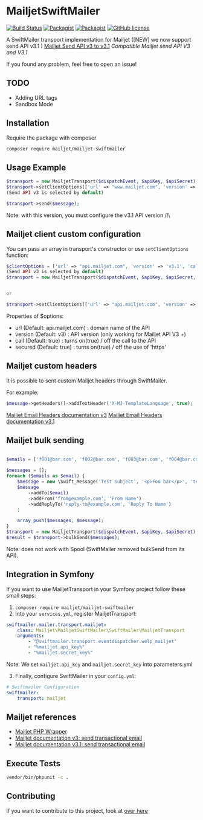 # MailjetSwiftMailer

[![Build Status](https://travis-ci.org/mailjet/MailjetSwiftMailer.svg?branch=master)](https://travis-ci.org/mailjet/MailjetSwiftMailer)
[![Packagist](https://img.shields.io/packagist/v/mailjet/mailjet-swiftmailer.svg)](https://packagist.org/packages/mailjet/mailjet-swiftmailer)
[![Packagist](https://img.shields.io/packagist/dt/mailjet/mailjet-swiftmailer.svg)](https://packagist.org/packages/mailjet/mailjet-swiftmailer)
[![GitHub license](https://img.shields.io/badge/license-MIT-blue.svg)](https://github.com/mailjet/MailjetSwiftMailer/blob/master/LICENSE.md)

A SwiftMailer transport implementation for Mailjet
([NEW] we now support send API v3.1 )
[Mailjet Send API v3 to v3.1](https://dev.mailjet.com/beta/#send-api-v3-to-v3-1)
*Compatible Mailjet send API V3 and V3.1*

If you found any problem, feel free to open an issue!

## TODO

* Adding URL tags
* Sandbox Mode

## Installation

Require the package with composer

```bash
composer require mailjet/mailjet-swiftmailer
```

## Usage Example

```php
$transport = new MailjetTransport($dispatchEvent, $apiKey, $apiSecret);
$transport->setClientOptions(['url' => "www.mailjet.com", 'version' => 'v3.1', 'call' => true]); // optional
(Send API v3 is selected by default)

$transport->send($message);
```

Note: with this version, you must configure the v3.1 API version /!\

## Mailjet client custom configuration

You can pass an array in transport's constructor or use `setClientOptions` function:

```php
$clientOptions = ['url' => "api.mailjet.com", 'version' => 'v3.1', 'call' => false];
(Send API v3 is selected by default)
$transport = new MailjetTransport($dispatchEvent, $apiKey, $apiSecret, $clientOptions);


or

$transport->setClientOptions(['url' => "api.mailjet.com", 'version' => 'v3.1', 'call' => true]);
```

Properties of $options:

* url (Default: api.mailjet.com) : domain name of the API
* version (Default: v3) : API version (only working for Mailjet API V3 +)
* call (Default: true) : turns on(true) / off the call to the API
* secured (Default: true) : turns on(true) / off the use of 'https'

## Mailjet custom headers

It is possible to sent custom Mailjet headers through SwiftMailer. 

For example:

```php
$message->getHeaders()->addTextHeader('X-MJ-TemplateLanguage', true);
```

[Mailjet Email Headers documentation v3](https://dev.mailjet.com/guides/#send-api-json-properties)
[Mailjet Email Headers documentation v3.1](https://dev.mailjet.com/guides/#adding-email-headers)

## Mailjet bulk sending

```php

$emails = ['f001@bar.com', 'f002@bar.com', 'f003@bar.com', 'f004@bar.com', 'f005@bar.com', 'f006@bar.com', ...]

$messages = [];
foreach ($emails as $email) {
    $message = new \Swift_Message('Test Subject', '<p>Foo bar</p>', 'text/html');
    $message
        ->addTo($email)
        ->addFrom('from@example.com', 'From Name')
        ->addReplyTo('reply-to@example.com', 'Reply To Name')
    ;

    array_push($messages, $message);
}
$transport = new MailjetTransport($dispatchEvent, $apiKey, $apiSecret);
$result = $transport->bulkSend($messages);

```

Note: does not work with Spool (SwiftMailer removed bulkSend from its API).

## Integration in Symfony

If you want to use MailjetTransport in your Symfony project follow these small steps:

1. `composer require mailjet/mailjet-swiftmailer`
2. Into your `services.yml`, register MailjetTransport:

```yaml
swiftmailer.mailer.transport.mailjet:
    class: Mailjet\MailjetSwiftMailer\SwiftMailer\MailjetTransport
    arguments:
        - "@swiftmailer.transport.eventdispatcher.welp_mailjet"
        - "%mailjet.api_key%"
        - "%mailjet.secret_key%"
```

Note: We set `mailjet.api_key` and `mailjet.secret_key` into parameters.yml

3. Finally, configure SwiftMailer in your `config.yml`:

```yaml
# Swiftmailer Configuration
swiftmailer:
    transport: mailjet
```

## Mailjet references

* [Mailjet PHP Wrapper](https://github.com/mailjet/mailjet-apiv3-php)
* [Mailjet documentation v3: send transactional email](https://dev.mailjet.com/guides/#send-transactional-email)
* [Mailjet documentation v3.1: send transactional email](https://dev.mailjet.com/beta/#send-transactional-email)

## Execute Tests

```bash
vendor/bin/phpunit -c .
```

## Contributing

If you want to contribute to this project, look at [over here](CONTRIBUTING.md)
